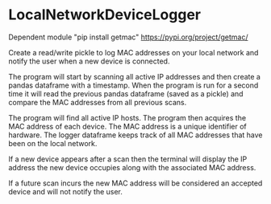 # LocalNetworkDeviceLogger

Dependent module
"pip install getmac"
https://pypi.org/project/getmac/


Create a read/write pickle to log MAC addresses on your local network and notify the user when a new device is connected. 

The program will start by scanning all active IP addresses and then create a pandas dataframe with a timestamp.  When the program is run for a second time it will read the previous pandas dataframe (saved as a pickle) and compare the MAC addresses from all previous scans.  

The program will find all active IP hosts.  The program then acquires the MAC address of each device.  The MAC address is a unique identifier of hardware.  The logger dataframe keeps track of all MAC addresses that have been on the local network. 

 If a new device appears after a scan then the terminal will display the IP address the new device occupies along with the associated MAC address.
 
 If a future scan incurs the new MAC address will be considered an accepted device and will not notify the user.
